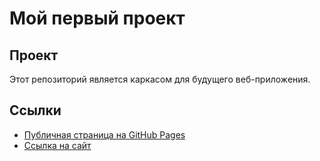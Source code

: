 # Мой первый проект
## Проект
Этот репозиторий является каркасом для будущего веб-приложения.
## Ссылки
- [Публичная страница на GitHub Pages](https://github.com/f10k0/my-awesome-project/)
- [Ссылка на сайт](https://f10k0.github.io/my-awesome-project/)